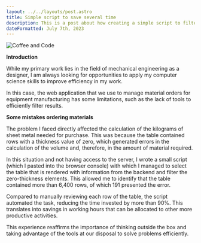 ```yaml
---
layout: ../../layouts/post.astro
title: Simple script to save several time
description: This is a post about how creating a simple script to filter data in a frontend interface can save a lot of time. 
dateFormatted: July 7th, 2023
---
```


![Coffee and Code](/portfolio/assets/images/filter-script/01.png)

**Introduction**

While my primary work lies in the field of mechanical engineering as a designer, I am always looking for opportunities to apply my computer science skills to improve efficiency in my work.

In this case, the web application that we use to manage material orders for equipment manufacturing has some limitations, such as the lack of tools to efficiently filter results.

**Some mistakes ordering materials**

The problem I faced directly affected the calculation of the kilograms of sheet metal needed for purchase. This was because the table contained rows with a thickness value of zero, which generated errors in the calculation of the volume and, therefore, in the amount of material required.


In this situation and not having access to the server, I wrote a small script (which I pasted into the browser console) with which I managed to select the table that is rendered with information from the backend and filter the zero-thickness elements. This allowed me to identify that the table contained more than 6,400 rows, of which 191 presented the error.

Compared to manually reviewing each row of the table, the script automated the task, reducing the time invested by more than 90%. This translates into savings in working hours that can be allocated to other more productive activities.

This experience reaffirms the importance of thinking outside the box and taking advantage of the tools at our disposal to solve problems efficiently.